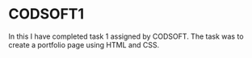 # CODSOFT1
In this I have completed task 1 assigned by CODSOFT. The task was to create a portfolio page using HTML and CSS.
